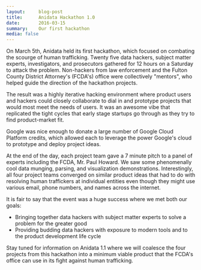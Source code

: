 ```yaml
---
layout:     blog-post
title:      Anidata Hackathon 1.0
date:       2016-03-15
summary:    Our first hackathon
media: false
---
```


On March 5th, Anidata held its first hackathon, which focused on combating the scourge of human trafficking.  Twenty five data hackers, subject matter experts, investigators, and prosecutors gathered for 12 hours on a Saturday to attack the problem.  Non-hackers from law enforcement and the Fulton County District Attorney's (FCDA's) office were collectively "mentors", who helped guide the direction of the hackathon projects.  

The result was a highly iterative hacking environment where product users and hackers could closely collaborate to dial in and prototype projects that would most meet the needs of users. It was an awesome vibe that replicated the tight cycles that early stage startups go through as they try to find product-market fit.  

Google was nice enough to donate a large number of Google Cloud Platform credits, which allowed each to leverage the power Google's cloud to prototype and deploy project ideas.

At the end of the day, each project team gave a 7 minute pitch to a panel of experts including the FCDA, Mr. Paul Howard.  We saw some phenomenally cool data munging, parsing, and visualization demonstrations.  Interestingly, all four project teams converged on similar product ideas that had to do with resolving human traffickers at individual entities even though they might use various email, phone numbers, and names across the internet.  

It is fair to say that the event was a huge success where we met both our goals:

 - Bringing together data hackers with subject matter experts to solve a problem for the greater good
 - Providing budding data hackers with exposure to modern tools and to the product development life cycle

Stay tuned for information on Anidata 1.1 where we will coalesce the four projects from this hackathon into a minimum viable product that the FCDA's office can use in its fight against human trafficking.
